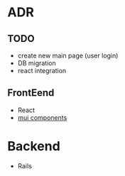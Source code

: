 # ADR

## TODO
- create new main page (user login)
- DB migration
- react integration

## FrontEend
- React
- [mui components](https://mui.com/)

# Backend
- Rails

